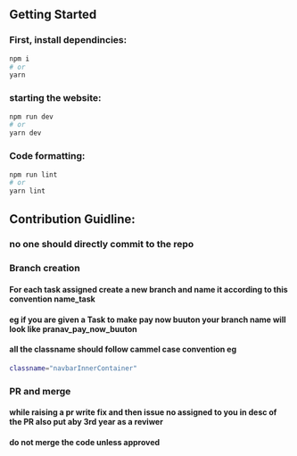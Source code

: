 
## Getting Started

### First, install dependincies:

```bash
npm i
# or
yarn
```

### starting the website:

```bash
npm run dev
# or
yarn dev
```

### Code formatting:

```bash
npm run lint
# or
yarn lint
```

## Contribution Guidline:

### no one should directly commit to the repo

### Branch creation 

#### For each task assigned create a new branch and name it according to this convention name_task 
#### eg if you are given a Task to make pay now buuton your branch name will look like pranav_pay_now_buuton 

#### all the classname should follow cammel case convention eg 
```bash 
classname="navbarInnerContainer"
``` 

### PR and merge

#### while raising a pr write fix and then issue no assigned to you in desc of the PR also put aby 3rd year as a reviwer

#### do not merge the code unless approved